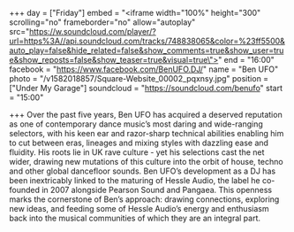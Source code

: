 +++
day = ["Friday"]
embed = "<iframe width=\"100%\" height=\"300\" scrolling=\"no\" frameborder=\"no\" allow=\"autoplay\" src=\"https://w.soundcloud.com/player/?url=https%3A//api.soundcloud.com/tracks/748838065&color=%23ff5500&auto_play=false&hide_related=false&show_comments=true&show_user=true&show_reposts=false&show_teaser=true&visual=true\"></iframe>"
end = "16:00"
facebook = "https://www.facebook.com/BenUFO.DJ/"
name = "Ben UFO"
photo = "/v1582018857/Square-Website_00002_pqxnsy.jpg"
position = ["Under My Garage"]
soundcloud = "https://soundcloud.com/benufo"
start = "15:00"

+++
Over the past five years, Ben UFO has acquired a deserved reputation as one of contemporary dance music’s most daring and wide-ranging selectors, with his keen ear and razor-sharp technical abilities enabling him to cut between eras, lineages and mixing styles with dazzling ease and fluidity. His roots lie in UK rave culture - yet his selections cast the net wider, drawing new mutations of this culture into the orbit of house, techno and other global dancefloor sounds. Ben UFO’s development as a DJ has been inextricably linked to the maturing of Hessle Audio, the label he co-founded in 2007 alongside Pearson Sound and Pangaea. This openness marks the cornerstone of Ben’s approach: drawing connections, exploring new ideas, and feeding some of Hessle Audio’s energy and enthusiasm back into the musical communities of which they are an integral part.